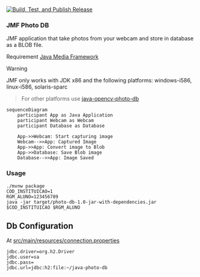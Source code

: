 [![Build, Test, and Publish Release](https://github.com/humbertodias/jmf-photo-db/actions/workflows/release.yml/badge.svg)](https://github.com/humbertodias/jmf-photo-db/actions/workflows/release.yml)

### JMF Photo DB

JMF application that take photos from your webcam and store in database as a BLOB file.

Requirement
[Java Media Framework](https://www.oracle.com/java/technologies/javase/java-media-framework.html)

> [!WARNING]  
> JMF only works with JDK x86 and the following platforms: windows-i586, linux-i586, solaris-sparc

> For other platforms use [java-opencv-photo-db](https://github.com/humbertodias/java-opencv-photo-db)


```mermaid
sequenceDiagram
    participant App as Java Application
    participant Webcam as Webcam
    participant Database as Database

    App->>Webcam: Start capturing image
    Webcam-->>App: Captured Image
    App->>App: Convert image to Blob
    App->>Database: Save Blob image
    Database-->>App: Image Saved
```

### Usage

```shell
./mvnw package
COD_INSTITUICAO=1
RGM_ALUNO=123456789
java -jar target/photo-db-1.0-jar-with-dependencies.jar $COD_INSTITUICAO $RGM_ALUNO
```

## Db Configuration
At [src/main/resources/connection.properties](src/main/resources/connection.properties)
```properties
jdbc.driver=org.h2.Driver
jdbc.user=sa
jdbc.pass=
jdbc.url=jdbc:h2:file:~/java-photo-db
```
